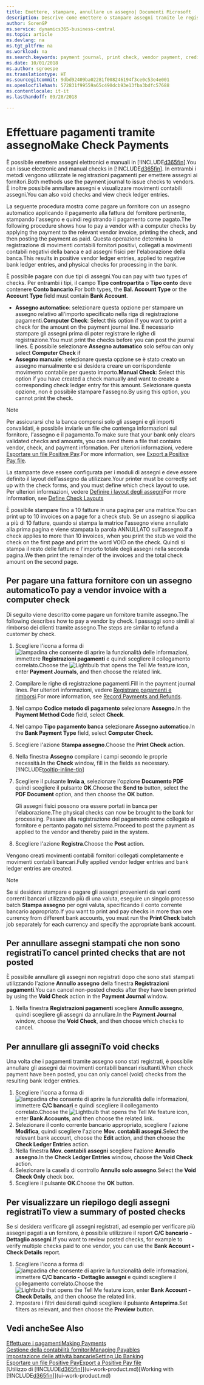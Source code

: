 ```yaml
---
title: Emettere, stampare, annullare un assegno| Documenti Microsoft
description: Descrive come emettere o stampare assegni tramite le registrazioni dei pagamenti e annullare movimenti contabili degli assegni in Business Central.
author: SorenGP
ms.service: dynamics365-business-central
ms.topic: article
ms.devlang: na
ms.tgt_pltfrm: na
ms.workload: na
ms.search.keywords: payment journal, print check, vendor payment, creditor, debt, balance due, AP
ms.date: 10/01/2018
ms.author: sgroespe
ms.translationtype: HT
ms.sourcegitcommit: 9dbd92409ba02281f008246194f3ce0c53e4e001
ms.openlocfilehash: 572831f99559a65c490dcb93e13fba3bdfc57688
ms.contentlocale: it-it
ms.lasthandoff: 09/28/2018

---
```

# <a name="make-check-payments"></a><span data-ttu-id="cfb78-103">Effettuare pagamenti tramite assegno</span><span class="sxs-lookup"><span data-stu-id="cfb78-103">Make Check Payments</span></span>
<span data-ttu-id="cfb78-104">È possibile emettere assegni elettronici e manuali in [!INCLUDE[d365fin](includes/d365fin_md.md)].</span><span class="sxs-lookup"><span data-stu-id="cfb78-104">You can issue electronic and manual checks in [!INCLUDE[d365fin](includes/d365fin_md.md)].</span></span> <span data-ttu-id="cfb78-105">In entrambi i metodi vengono utilizzate le registrazioni pagamenti per emettere assegni ai fornitori.</span><span class="sxs-lookup"><span data-stu-id="cfb78-105">Both methods use the payment journal to issue checks to vendors.</span></span> <span data-ttu-id="cfb78-106">È inoltre possibile annullare assegni e visualizzare movimenti contabili assegni.</span><span class="sxs-lookup"><span data-stu-id="cfb78-106">You can also void checks and view check ledger entries.</span></span>

<span data-ttu-id="cfb78-107">La seguente procedura mostra come pagare un fornitore con un assegno automatico applicando il pagamento alla fattura del fornitore pertinente, stampando l'assegno e quindi registrando il pagamento come pagato.</span><span class="sxs-lookup"><span data-stu-id="cfb78-107">The following procedure shows how to pay a vendor with a computer checks by applying the payment to the relevant vendor invoice, printing the check, and then posting the payment as paid.</span></span> <span data-ttu-id="cfb78-108">Questa operazione determina la registrazione di movimenti contabili fornitori positivi, collegati a movimenti contabili negativi della banca e ad assegni fisici per l'elaborazione della banca.</span><span class="sxs-lookup"><span data-stu-id="cfb78-108">This results in positive vendor ledger entries, applied to negative bank ledger entries, and physical checks for processing in the bank.</span></span>

<span data-ttu-id="cfb78-109">È possibile pagare con due tipi di assegni.</span><span class="sxs-lookup"><span data-stu-id="cfb78-109">You can pay with two types of checks.</span></span> <span data-ttu-id="cfb78-110">Per entrambi i tipi, il campo **Tipo contropartita** o **Tipo conto** deve contenere **Conto bancario**.</span><span class="sxs-lookup"><span data-stu-id="cfb78-110">For both types, the **Bal. Account Type** or the **Account Type** field must contain **Bank Account**.</span></span>

- <span data-ttu-id="cfb78-111">**Assegno automatico**: selezionare questa opzione per stampare un assegno relativo all'importo specificato nella riga di registrazione pagamenti.</span><span class="sxs-lookup"><span data-stu-id="cfb78-111">**Computer Check**: Select this option if you want to print a check for the amount on the payment journal line.</span></span> <span data-ttu-id="cfb78-112">È necessario stampare gli assegni prima di poter registrare le righe di registrazione.</span><span class="sxs-lookup"><span data-stu-id="cfb78-112">You must print the checks before you can post the journal lines.</span></span> <span data-ttu-id="cfb78-113">È possibile selezionare **Assegno automatico** solo se</span><span class="sxs-lookup"><span data-stu-id="cfb78-113">You can only select **Computer Check** if</span></span>
- <span data-ttu-id="cfb78-114">**Assegno manuale**: selezionare questa opzione se è stato creato un assegno manualmente e si desidera creare un corrispondente movimento contabile per questo importo.</span><span class="sxs-lookup"><span data-stu-id="cfb78-114">**Manual Check**: Select this option if you have created a check manually and want to create a corresponding check ledger entry for this amount.</span></span> <span data-ttu-id="cfb78-115">Selezionare questa opzione, non è possibile stampare l'assegno.</span><span class="sxs-lookup"><span data-stu-id="cfb78-115">By using this option, you cannot print the check.</span></span>

> [!NOTE]  
> <span data-ttu-id="cfb78-116">Per assicurarsi che la banca compensi solo gli assegni e gli importi convalidati, è possibile inviarle un file che contenga informazioni sul fornitore, l'assegno e il pagamento.</span><span class="sxs-lookup"><span data-stu-id="cfb78-116">To make sure that your bank only clears validated checks and amounts, you can send them a file that contains vendor, check, and payment information.</span></span> <span data-ttu-id="cfb78-117">Per ulteriori informazioni, vedere [Esportare un file Positive Pay](finance-how-positive-pay.md).</span><span class="sxs-lookup"><span data-stu-id="cfb78-117">For more information, see [Export a Positive Pay file](finance-how-positive-pay.md).</span></span>

<span data-ttu-id="cfb78-118">La stampante deve essere configurata per i moduli di assegni e deve essere definito il layout dell'assegno da utilizzare.</span><span class="sxs-lookup"><span data-stu-id="cfb78-118">Your printer must be correctly set up with the check forms, and you must define which check layout to use.</span></span> <span data-ttu-id="cfb78-119">Per ulteriori informazioni, vedere [Definire i layout degli assegni](finance-how-define-check-layouts.md)</span><span class="sxs-lookup"><span data-stu-id="cfb78-119">For more information, see [Define Check Layouts](finance-how-define-check-layouts.md)</span></span>

<span data-ttu-id="cfb78-120">È possibile stampare fino a 10 fatture in una pagina per una matrice.</span><span class="sxs-lookup"><span data-stu-id="cfb78-120">You can print up to 10 invoices on a page for a check stub.</span></span> <span data-ttu-id="cfb78-121">Se un assegno si applica a più di 10 fatture, quando si stampa la matrice l'assegno viene annullato alla prima pagina e viene stampata la parola ANNULLATO sull'assegno.</span><span class="sxs-lookup"><span data-stu-id="cfb78-121">If a check applies to more than 10 invoices, when you print the stub we void the check on the first page and print the word VOID on the check.</span></span> <span data-ttu-id="cfb78-122">Quindi si stampa il resto delle fatture e l'importo totale degli assegni nella seconda pagina.</span><span class="sxs-lookup"><span data-stu-id="cfb78-122">We then print the remainder of the invoices and the total check amount on the second page.</span></span> 

## <a name="to-pay-a-vendor-invoice-with-a-computer-check"></a><span data-ttu-id="cfb78-123">Per pagare una fattura fornitore con un assegno automatico</span><span class="sxs-lookup"><span data-stu-id="cfb78-123">To pay a vendor invoice with a computer check</span></span>
<span data-ttu-id="cfb78-124">Di seguito viene descritto come pagare un fornitore tramite assegno.</span><span class="sxs-lookup"><span data-stu-id="cfb78-124">The following describes how to pay a vendor by check.</span></span> <span data-ttu-id="cfb78-125">I passaggi sono simili al rimborso dei clienti tramite assegno.</span><span class="sxs-lookup"><span data-stu-id="cfb78-125">The steps are similar to refund a customer by check.</span></span>

1. <span data-ttu-id="cfb78-126">Scegliere l'icona a forma di ![lampadina che consente di aprire la funzionalità delle informazioni](media/ui-search/search_small.png "Informazioni sull'operazione che si desidera eseguire"), immettere **Registrazioni pagamenti** e quindi scegliere il collegamento correlato.</span><span class="sxs-lookup"><span data-stu-id="cfb78-126">Choose the ![Lightbulb that opens the Tell Me feature](media/ui-search/search_small.png "Tell me what you want to do") icon, enter **Payment Journals**, and then choose the related link.</span></span>
2. <span data-ttu-id="cfb78-127">Compilare le righe di registrazione pagamenti.</span><span class="sxs-lookup"><span data-stu-id="cfb78-127">Fill in the payment journal lines.</span></span> <span data-ttu-id="cfb78-128">Per ulteriori informazioni, vedere [Registrare pagamenti e rimborsi](payables-how-post-payments-refunds.md).</span><span class="sxs-lookup"><span data-stu-id="cfb78-128">For more information, see [Record Payments and Refunds](payables-how-post-payments-refunds.md).</span></span>
3. <span data-ttu-id="cfb78-129">Nel campo **Codice metodo di pagamento** selezionare **Assegno**.</span><span class="sxs-lookup"><span data-stu-id="cfb78-129">In the **Payment Method Code** field, select **Check**.</span></span>
4. <span data-ttu-id="cfb78-130">Nel campo **Tipo pagamento banca** selezionare **Assegno automatico**.</span><span class="sxs-lookup"><span data-stu-id="cfb78-130">In the **Bank Payment Type** field, select **Computer Check**.</span></span>
5. <span data-ttu-id="cfb78-131">Scegliere l'azione **Stampa assegno**.</span><span class="sxs-lookup"><span data-stu-id="cfb78-131">Choose the **Print Check** action.</span></span>
6. <span data-ttu-id="cfb78-132">Nella finestra **Assegno** compilare i campi secondo le proprie necessità.</span><span class="sxs-lookup"><span data-stu-id="cfb78-132">In the **Check** window, fill in the fields as necessary.</span></span> [!INCLUDE[tooltip-inline-tip](includes/tooltip-inline-tip_md.md)]
7. <span data-ttu-id="cfb78-133">Scegliere il pulsante **Invia a**, selezionare l'opzione **Documento PDF** quindi scegliere il pulsante **OK**.</span><span class="sxs-lookup"><span data-stu-id="cfb78-133">Choose the **Send to** button, select the **PDF Document** option, and then choose the **OK** button.</span></span>

    <span data-ttu-id="cfb78-134">Gli assegni fisici possono ora essere portati in banca per l'elaborazione.</span><span class="sxs-lookup"><span data-stu-id="cfb78-134">The physical checks can now be brought to the bank for processing.</span></span> <span data-ttu-id="cfb78-135">Passare alla registrazione del pagamento come collegato al fornitore e pertanto pagato nel sistema.</span><span class="sxs-lookup"><span data-stu-id="cfb78-135">Proceed to post the payment as applied to the vendor and thereby paid in the system.</span></span>
8. <span data-ttu-id="cfb78-136">Scegliere l'azione **Registra**.</span><span class="sxs-lookup"><span data-stu-id="cfb78-136">Choose the **Post** action.</span></span>

<span data-ttu-id="cfb78-137">Vengono creati movimenti contabili fornitori collegati completamente e movimenti contabili bancari.</span><span class="sxs-lookup"><span data-stu-id="cfb78-137">Fully applied vendor ledger entries and bank ledger entries are created.</span></span>

> [!NOTE]  
> <span data-ttu-id="cfb78-138">Se si desidera stampare e pagare gli assegni provenienti da vari conti correnti bancari utilizzando più di una valuta, eseguire un singolo processo batch **Stampa assegno** per ogni valuta, specificando il conto corrente bancario appropriato.</span><span class="sxs-lookup"><span data-stu-id="cfb78-138">If you want to print and pay checks in more than one currency from different bank accounts, you must run the **Print Check** batch job separately for each currency and specify the appropriate bank account.</span></span>

## <a name="to-cancel-printed-checks-that-are-not-posted"></a><span data-ttu-id="cfb78-139">Per annullare assegni stampati che non sono registrati</span><span class="sxs-lookup"><span data-stu-id="cfb78-139">To cancel printed checks that are not posted</span></span>
<span data-ttu-id="cfb78-140">È possibile annullare gli assegni non registrati dopo che sono stati stampati utilizzando l'azione **Annullo assegno** della finestra **Registrazioni pagamenti**.</span><span class="sxs-lookup"><span data-stu-id="cfb78-140">You can cancel non-posted checks after they have been printed by using the **Void Check** action in the **Payment Journal** window.</span></span>

1. <span data-ttu-id="cfb78-141">Nella finestra **Registrazioni pagamenti** scegliere **Annullo assegno**, quindi scegliere gli assegni da annullare.</span><span class="sxs-lookup"><span data-stu-id="cfb78-141">In the **Payment Journal** window, choose the **Void Check**, and then choose which checks to cancel.</span></span>

## <a name="to-void-checks"></a><span data-ttu-id="cfb78-142">Per annullare gli assegni</span><span class="sxs-lookup"><span data-stu-id="cfb78-142">To void checks</span></span>
<span data-ttu-id="cfb78-143">Una volta che i pagamenti tramite assegno sono stati registrati, è possibile annullare gli assegni dai movimenti contabili bancari risultanti.</span><span class="sxs-lookup"><span data-stu-id="cfb78-143">When check payment have been posted, you can only cancel (void) checks from the resulting bank ledger entries.</span></span>

1. <span data-ttu-id="cfb78-144">Scegliere l'icona a forma di ![lampadina che consente di aprire la funzionalità delle informazioni](media/ui-search/search_small.png "Informazioni sull'operazione che si desidera eseguire"), immettere **C/C bancari** e quindi scegliere il collegamento correlato.</span><span class="sxs-lookup"><span data-stu-id="cfb78-144">Choose the ![Lightbulb that opens the Tell Me feature](media/ui-search/search_small.png "Tell me what you want to do") icon, enter **Bank Accounts**, and then choose the related link.</span></span>
2. <span data-ttu-id="cfb78-145">Selezionare il conto corrente bancario appropriato, scegliere l'azione **Modifica**, quindi scegliere l'azione **Mov. contabili assegni**.</span><span class="sxs-lookup"><span data-stu-id="cfb78-145">Select the relevant bank account, choose the **Edit** action, and then choose the **Check Ledger Entries** action.</span></span>
3. <span data-ttu-id="cfb78-146">Nella finestra **Mov. contabili assegni** scegliere l'azione **Annullo assegno**.</span><span class="sxs-lookup"><span data-stu-id="cfb78-146">In the **Check Ledger Entries** window, choose the **Void Check** action.</span></span>
4. <span data-ttu-id="cfb78-147">Selezionare la casella di controllo **Annullo solo assegno**.</span><span class="sxs-lookup"><span data-stu-id="cfb78-147">Select the **Void Check Only** check box.</span></span>
5. <span data-ttu-id="cfb78-148">Scegliere il pulsante **OK**.</span><span class="sxs-lookup"><span data-stu-id="cfb78-148">Choose the **OK** button.</span></span>

## <a name="to-view-a-summary-of-posted-checks"></a><span data-ttu-id="cfb78-149">Per visualizzare un riepilogo degli assegni registrati</span><span class="sxs-lookup"><span data-stu-id="cfb78-149">To view a summary of posted checks</span></span>
<span data-ttu-id="cfb78-150">Se si desidera verificare gli assegni registrati, ad esempio per verificare più assegni pagati a un fornitore, è possibile utilizzare il report **C/C bancario - Dettaglio assegni**.</span><span class="sxs-lookup"><span data-stu-id="cfb78-150">If you want to review posted checks, for example to verify multiple checks paid to one vendor, you can use the **Bank Account - Check Details** report.</span></span>
1. <span data-ttu-id="cfb78-151">Scegliere l'icona a forma di ![lampadina che consente di aprire la funzionalità delle informazioni](media/ui-search/search_small.png "Informazioni sull'operazione che si desidera eseguire"), immettere **C/C bancario - Dettaglio assegni** e quindi scegliere il collegamento correlato.</span><span class="sxs-lookup"><span data-stu-id="cfb78-151">Choose the ![Lightbulb that opens the Tell Me feature](media/ui-search/search_small.png "Tell me what you want to do") icon, enter **Bank Account - Check Details**, and then choose the related link.</span></span>
2. <span data-ttu-id="cfb78-152">Impostare i filtri desiderati quindi scegliere il pulsante **Anteprima**.</span><span class="sxs-lookup"><span data-stu-id="cfb78-152">Set filters as relevant, and then choose the **Preview** button.</span></span>

## <a name="see-also"></a><span data-ttu-id="cfb78-153">Vedi anche</span><span class="sxs-lookup"><span data-stu-id="cfb78-153">See Also</span></span>
[<span data-ttu-id="cfb78-154">Effettuare i pagamenti</span><span class="sxs-lookup"><span data-stu-id="cfb78-154">Making Payments</span></span>](payables-make-payments.md)  
[<span data-ttu-id="cfb78-155">Gestione della contabilità fornitori</span><span class="sxs-lookup"><span data-stu-id="cfb78-155">Managing Payables</span></span>](payables-manage-payables.md)  
[<span data-ttu-id="cfb78-156">Impostazione delle attività bancarie</span><span class="sxs-lookup"><span data-stu-id="cfb78-156">Setting Up Banking</span></span>](bank-setup-banking.md)  
[<span data-ttu-id="cfb78-157">Esportare un file Positive Pay</span><span class="sxs-lookup"><span data-stu-id="cfb78-157">Export a Positive Pay file</span></span>](finance-how-positive-pay.md)  
<span data-ttu-id="cfb78-158">[Utilizzo di [!INCLUDE[d365fin](includes/d365fin_md.md)]](ui-work-product.md)</span><span class="sxs-lookup"><span data-stu-id="cfb78-158">[Working with [!INCLUDE[d365fin](includes/d365fin_md.md)]](ui-work-product.md)</span></span>  

